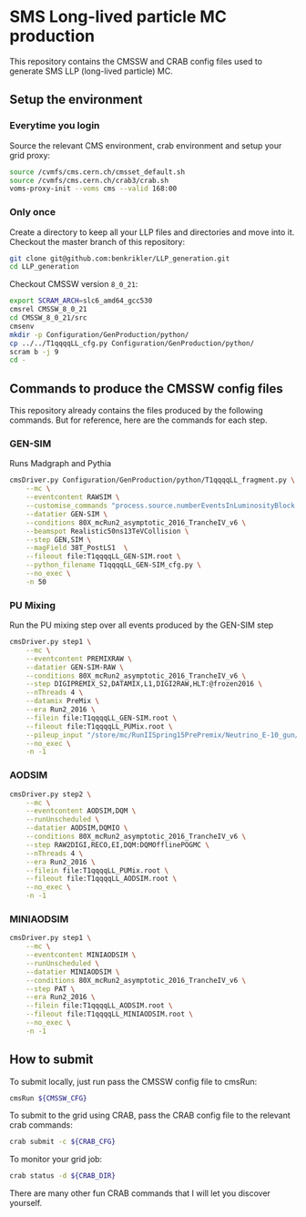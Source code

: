 # SMS Long-lived particle MC production
This repository contains the CMSSW and CRAB config files used to generate SMS
LLP (long-lived particle) MC.

## Setup the environment

### Everytime you login
Source the relevant CMS environment, crab environment and setup your grid proxy:
```bash
source /cvmfs/cms.cern.ch/cmsset_default.sh
source /cvmfs/cms.cern.ch/crab3/crab.sh
voms-proxy-init --voms cms --valid 168:00
```

### Only once
Create a directory to keep all your LLP files and directories and move into it.
Checkout the master branch of this repository:
```bash
git clone git@github.com:benkrikler/LLP_generation.git
cd LLP_generation
```

Checkout CMSSW version `8_0_21`:
```bash
export SCRAM_ARCH=slc6_amd64_gcc530
cmsrel CMSSW_8_0_21
cd CMSSW_8_0_21/src
cmsenv
mkdir -p Configuration/GenProduction/python/
cp ../../T1qqqqLL_cfg.py Configuration/GenProduction/python/
scram b -j 9
cd -
```

## Commands to produce the CMSSW config files
This repository already contains the files produced by the following commands.
But for reference, here are the commands for each step.

### GEN-SIM
Runs Madgraph and Pythia
```bash
cmsDriver.py Configuration/GenProduction/python/T1qqqqLL_fragment.py \
    --mc \
    --eventcontent RAWSIM \
    --customise_commands "process.source.numberEventsInLuminosityBlock = cms.untracked.uint32(50) \n process.source.firstRun = cms.untracked.uint32(3) \n process.generator.initialSeed = cms.untracked.uint32(3)" \
    --datatier GEN-SIM \
    --conditions 80X_mcRun2_asymptotic_2016_TrancheIV_v6 \
    --beamspot Realistic50ns13TeVCollision \
    --step GEN,SIM \
    --magField 38T_PostLS1  \
    --fileout file:T1qqqqLL_GEN-SIM.root \
    --python_filename T1qqqqLL_GEN-SIM_cfg.py \
    --no_exec \
    -n 50
```

### PU Mixing
Run the PU mixing step over all events produced by the GEN-SIM step
```bash
cmsDriver.py step1 \
    --mc \
    --eventcontent PREMIXRAW \
    --datatier GEN-SIM-RAW \
    --conditions 80X_mcRun2_asymptotic_2016_TrancheIV_v6 \
    --step DIGIPREMIX_S2,DATAMIX,L1,DIGI2RAW,HLT:@frozen2016 \
    --nThreads 4 \
    --datamix PreMix \
    --era Run2_2016 \
    --filein file:T1qqqqLL_GEN-SIM.root \
    --fileout file:T1qqqqLL_PUMix.root \
    --pileup_input "/store/mc/RunIISpring15PrePremix/Neutrino_E-10_gun/GEN-SIM-DIGI-RAW/PUMoriond17_80X_mcRun2_asymptotic_2016_TrancheIV_v2-v2/90023/FED016AB-6A85-E611-96E7-002590A80DF0.root" \
    --no_exec \
    -n -1
```

### AODSIM
```bash
cmsDriver.py step2 \
    --mc \
    --eventcontent AODSIM,DQM \
    --runUnscheduled \
    --datatier AODSIM,DQMIO \
    --conditions 80X_mcRun2_asymptotic_2016_TrancheIV_v6 \
    --step RAW2DIGI,RECO,EI,DQM:DQMOfflinePOGMC \
    --nThreads 4 \
    --era Run2_2016 \
    --filein file:T1qqqqLL_PUMix.root \
    --fileout file:T1qqqqLL_AODSIM.root \
    --no_exec \
    -n -1
```

### MINIAODSIM
```bash
cmsDriver.py step1 \
    --mc \
    --eventcontent MINIAODSIM \
    --runUnscheduled \
    --datatier MINIAODSIM \
    --conditions 80X_mcRun2_asymptotic_2016_TrancheIV_v6 \
    --step PAT \
    --era Run2_2016 \
    --filein file:T1qqqqLL_AODSIM.root \
    --fileout file:T1qqqqLL_MINIAODSIM.root \
    --no_exec \
    -n -1
```

## How to submit
To submit locally, just run pass the CMSSW config file to cmsRun:
```bash
cmsRun ${CMSSW_CFG}
```

To submit to the grid using CRAB, pass the CRAB config file to the relevant crab
commands:
```bash
crab submit -c ${CRAB_CFG}
```

To monitor your grid job:
```bash
crab status -d ${CRAB_DIR}
```

There are many other fun CRAB commands that I will let you discover yourself.
